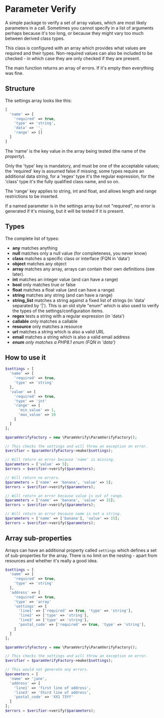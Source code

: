 Parameter Verify
================
A simple package to verify a set of array values, which are most likely
parameters in a call. Sometimes you cannot specify in a list of arguments
perhaps because it's too long, or because they might vary too much between
derived class types.

This class is configured with an array which provides what values are required
and their types. Non-required values can also be included to be checked - in
which case they are only checked if they are present.

The main function returns an array of errors. If it's empty then everything
was fine.

Structure
---------
The settings array looks like this:
```php
[
  'name' => [
    'required' => true,
    'type' => 'string',
    'data' => '',
    'range' => []
  ]
]
```
The 'name' is the key value in the array being tested (the name of the 
_property_).

Only the 'type' key is mandatory, and must be one of the acceptable values;
the 'required' key is assumed false if missing; some types require an
additional data string, for a 'regex' type it's the regular expression, for
the 'class' type it's the fully qualified class name, and so on.

The 'range' key applies to string, int and float, and allows length and
range restrictions to be inserted.

If a named parameter is in the settings array but not "required", no error is
generated if it's missing, but it will be tested if it is present.

Types
-----
The complete list of types:
 - **any** matches anything
 - **null** matches only a null value (for completeness, you never know)
 - **class** matches a specific class or interface (FQN in 'data')
 - **object** matches any object
 - **array** matches any array, arrays can contain their own definitions (see
   later).
 - **int** matches an integer value (and can have a range)
 - **bool** only matches true or false
 - **float** matches a float value (and can have a range)
 - **string** matches any string (and can have a range)
 - **string_list** matches a string against a fixed list of strings (in 'data'
   separated by '|'). This is an old style "enum" which is also used to verify
   the types of the settings/configuration items.
 - **regex** tests a string with a regular expression (in 'data')
 - **callable** only matches a callable
 - **resource** only matches a resource
 - **url** matches a string which is also a valid URL
 - **email** matches a string which is also a valid email address
 - _**enum** only matches a PHP8.1 enum  (FQN in 'data')_

How to use it
-------------
```php
$settings = [
  'name' => [
    'required' => true,
    'type' => 'string'
  ],
  'value' => [
    'required' => true,
    'type' => 'int'
    'range' => [
      'min_value' => 1,
      'max_value' => 10
    ]
  ]
];

$paramVerifyFactory = new \ParamVerify\ParamVerifyFactory();

// This checks the settings and will throw an exception on error.
$verifier = $paramVerifyFactory->make($settings);

// Will return an error because 'name' is missing.
$parameters = ['value' => 5];
$errors = $verifier->verify($parameters);

// Will return no errors.
$parameters = ['name' => 'banana', 'value' => 5];
$errors = $verifier->verify($parameters);

// Will return an error because value is out of range.
$parameters = ['name' => 'banana', 'value' => 15];
$errors = $verifier->verify($parameters);

// Will return an error because name is not a string.
$parameters = ['name' => ['banana'], 'value' => 15];
$errors = $verifier->verify($parameters);
```

Array sub-properties
--------------------
Arrays can have an additional property called `settings` which defines a set of
sub-properties for the array. There is no limit on the nesting - apart from
resources and whether it's really a good idea.
```php
$settings = [
  'name' => [
    'required' => true,
    'type' => 'string'
  ],
  'address' => [
    'required' => true,
    'type' => 'array'
    'settings' => [
      'line1' => ['required' => true, 'type' => 'string'],
      'line2' => ['type' => 'string'],
      'line3' => ['type' => 'string'],
      'postal_code' => ['required' => true, 'type' => 'string'],
    ]
  ]
];

$paramVerifyFactory = new \ParamVerify\ParamVerifyFactory();

// This checks the settings and will throw an exception on error.
$verifier = $paramVerifyFactory->make($settings);

// This would not generate any errors.
$parameters = [
  'name' => 'jane',
  'address' => [
    'line1' => 'first line of address',
    'line3' => 'third line of address',
    'postal_code' => 'XX1 73YY'
  ]
];
$errors = $verifier->verify($parameters);
```
